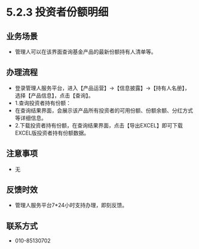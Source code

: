 # 5.2.3 投资者份额明细
## <i class="hicon lb1"></i>业务场景
- 管理人可以在该界面查询基金产品的最新份额持有人清单等。

## <i class="hicon lb2"></i>办理流程
- 登录管理人服务平台，进入【产品运营】->【信息披露】->【持有人名册】，选择【产品信息】，点击【查询】。
- 1.查询投资者持有份额：
- 在查询结果界面，会展示该产品所有投资者的可用份额、份额余额、分红方式等详细信息。
- 2.下载投资者持有份额，在查询结果界面，点击【导出EXCEL】即可下载EXCEL版投资者持有份额数据。

## <i class="hicon lb3"></i>注意事项
- 无

## <i class="hicon lb4"></i>反馈时效
- 管理人服务平台7*24小时支持办理，即刻反馈。

## <i class="hicon lb5"></i>联系方式
- 010-85130702
